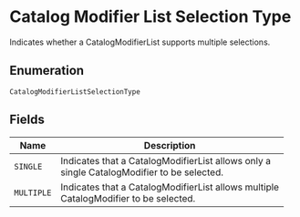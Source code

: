 <!-- Optimized: 2025-10-06 -->
<!-- RPM: 1.6.2.1.1.6.2.1_catalog-modifier-list-selection-type_20251006 -->
<!-- Session: E2E RPM DNA Application -->
<!-- AOM: RND (Reggie & Dro) -->
<!-- COI: TECHNOLOGY -->
<!-- RPM: HIGH -->
<!-- ACTION: BUILD -->

# Catalog Modifier List Selection Type

Indicates whether a CatalogModifierList supports multiple selections.

## Enumeration

`CatalogModifierListSelectionType`

## Fields

| Name | Description |
|  --- | --- |
| `SINGLE` | Indicates that a CatalogModifierList allows only a<br>single CatalogModifier to be selected. |
| `MULTIPLE` | Indicates that a CatalogModifierList allows multiple<br>CatalogModifier to be selected. |

